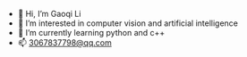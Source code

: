 - 👋 Hi, I’m Gaoqi Li
- 👀 I’m interested in computer vision and artificial intelligence
- 🌱 I’m currently learning python and c++
- 📫 3067837798@qq.com

<!---
ligaoqi2/ligaoqi2 is a ✨ special ✨ repository because its `README.md` (this file) appears on your GitHub profile.
You can click the Preview link to take a look at your changes.
--->
